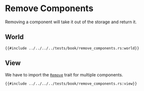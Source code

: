 # Remove Components

Removing a component will take it out of the storage and return it.

## World

```rust, noplaypen
{{#include ../../../../tests/book/remove_components.rs:world}}
```

## View

We have to import the [`Remove`](https://docs.rs/shipyard/latest/shipyard/trait.Remove.html) trait for multiple components.

```rust, noplaypen
{{#include ../../../../tests/book/remove_components.rs:view}}
```

